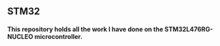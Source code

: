 ## STM32

#### This repository holds all the work I have done on the STM32L476RG-NUCLEO microcontroller.
